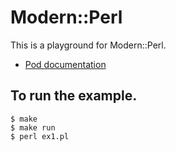 # Modern::Perl

This is a playground for Modern::Perl.
- [Pod documentation](https://metacpan.org/pod/Modern::Perl)

## To run the example.
```
$ make
$ make run
$ perl ex1.pl
```

